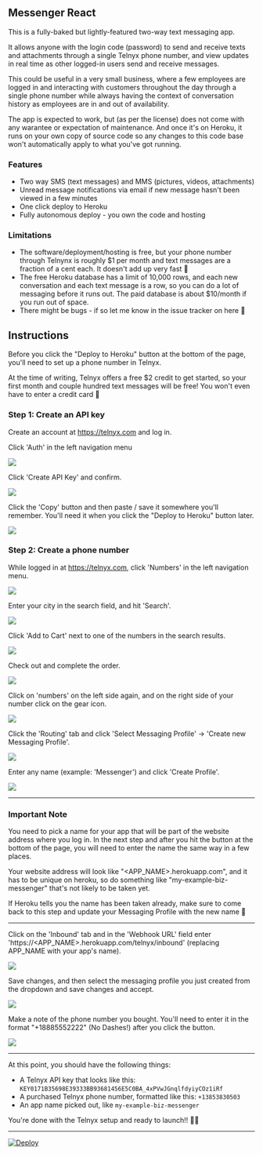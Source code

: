 ## Messenger React

This is a fully-baked but lightly-featured two-way text messaging app.

It allows anyone with the login code (password) to send and receive texts and attachments through a single Telnyx phone number, and view updates in real time as other logged-in users send and receive messages.

This could be useful in a very small business, where a few employees are logged in and interacting with customers throughout the day through a single phone number while always having the context of conversation history as employees are in and out of availability.

The app is expected to work, but (as per the license) does not come with any warantee or expectation of maintenance. And once it's on Heroku, it runs on your own copy of source code so any changes to this code base won't automatically apply to what you've got running.

### Features
* Two way SMS (text messages) and MMS (pictures, videos, attachments)
* Unread message notifications via email if new message hasn't been viewed in a few minutes
* One click deploy to Heroku
* Fully autonomous deploy - you own the code and hosting

### Limitations
* The software/deployment/hosting is free, but your phone number through Telnynx is roughly $1 per month and text messages are a fraction of a cent each. It doesn't add up very fast 👏
* The free Heroku database has a limit of 10,000 rows, and each new conversation and each text message is a row, so you can do a lot of messaging before it runs out. The paid database is about $10/month if you run out of space.
* There might be bugs - if so let me know in the issue tracker on here 🙏

## Instructions

Before you click the "Deploy to Heroku" button at the bottom of the page, you'll need to set up a phone number in Telnyx.

At the time of writing, Telnyx offers a free $2 credit to get started, so your first month and couple hundred text messages will be free! You won't even have to enter a credit card 🙌

### Step 1: Create an API key

Create an account at https://telnyx.com and log in.

Click 'Auth' in the left navigation menu

![](https://github.com/damonvjanis/messenger-react/raw/images-for-readme/auth.png)

Click 'Create API Key' and confirm.

![](https://github.com/damonvjanis/messenger-react/raw/images-for-readme/create_api_key.png)
 
Click the 'Copy' button and then paste / save it somewhere you'll remember. You'll need it when you click the "Deploy to Heroku" button later.

![](https://github.com/damonvjanis/messenger-react/raw/images-for-readme/copy.png)

### Step 2: Create a phone number

While logged in at https://telnyx.com, click 'Numbers' in the left navigation menu.

![](https://github.com/damonvjanis/messenger-react/raw/images-for-readme/numbers.png)

Enter your city in the search field, and hit 'Search'.

![](https://github.com/damonvjanis/messenger-react/raw/images-for-readme/search.png)

Click 'Add to Cart' next to one of the numbers in the search results.

![](https://github.com/damonvjanis/messenger-react/raw/images-for-readme/add_to_cart.png)

Check out and complete the order.

![](https://github.com/damonvjanis/messenger-react/raw/images-for-readme/cart.png)

Click on 'numbers' on the left side again, and on the right side of your number click on the gear icon.

![](https://github.com/damonvjanis/messenger-react/raw/images-for-readme/gear.png)

Click the 'Routing' tab and click 'Select Messaging Profile' -> 'Create new Messaging Profile'.

![](https://github.com/damonvjanis/messenger-react/raw/images-for-readme/create_new_messaging_profile.png)

Enter any name (example: 'Messenger') and click 'Create Profile'.

![](https://github.com/damonvjanis/messenger-react/raw/images-for-readme/create_profile.png)

***
### Important Note
You need to pick a name for your app that will be part of the website address where you log in. In the next step and after you hit the button at the bottom of the page, you will need to enter the name the same way in a few places.

Your website address will look like "<APP_NAME>.herokuapp.com", and it has to be unique on heroku, so do something like "my-example-biz-messenger" that's not likely to be taken yet.

If Heroku tells you the name has been taken already, make sure to come back to this step and update your Messaging Profile with the new name 🙏
***

Click on the 'Inbound' tab and in the 'Webhook URL' field enter 'https://<APP_NAME>.herokuapp.com/telnyx/inbound' (replacing APP_NAME with your app's name).

![](https://github.com/damonvjanis/messenger-react/raw/images-for-readme/webhook_url.png)

Save changes, and then select the messaging profile you just created from the dropdown and save changes and accept.

![](https://github.com/damonvjanis/messenger-react/raw/images-for-readme/select_messaging_profile.png)

Make a note of the phone number you bought. You'll need to enter it in the format "+18885552222" (No Dashes!) after you click the button.

![](https://github.com/damonvjanis/messenger-react/raw/images-for-readme/number.png)

***
At this point, you should have the following things:

* A Telnyx API key that looks like this: `KEY0171B35698E39333BB93681456E5C0BA_4xPVwJGnqlfdyiyCOz1iRf`
* A purchased Telnyx phone number, formatted like this: `+13853830503`
* An app name picked out, like `my-example-biz-messenger`

You're done with the Telnyx setup and ready to launch!! 🎉🚀
***

[![Deploy](https://www.herokucdn.com/deploy/button.svg)](https://heroku.com/deploy)